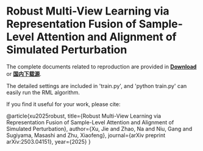 # Robust Multi-View Learning via Representation Fusion of Sample-Level Attention and Alignment of Simulated Perturbation

The complete documents related to reproduction are provided in **[Download](https://drive.google.com/drive/folders/1aoIfW4pqxHL9-q-DmKGx7EFUAlBYMjzt?usp=sharing)** or **[国内下载源](https://pan.baidu.com/s/1QFWmyDY6Ig3Trc4UjPKJzA?pwd=3wym)**.

The detailed settings are included in 'train.py', and 'python train.py' can easily run the RML algorithm.

If you find it useful for your work, please cite:

@article{xu2025robust,
  title={Robust Multi-View Learning via Representation Fusion of Sample-Level Attention and Alignment of Simulated Perturbation},
  author={Xu, Jie and Zhao, Na and Niu, Gang and Sugiyama, Masashi and Zhu, Xiaofeng},
  journal={arXiv preprint arXiv:2503.04151},
  year={2025}
}
